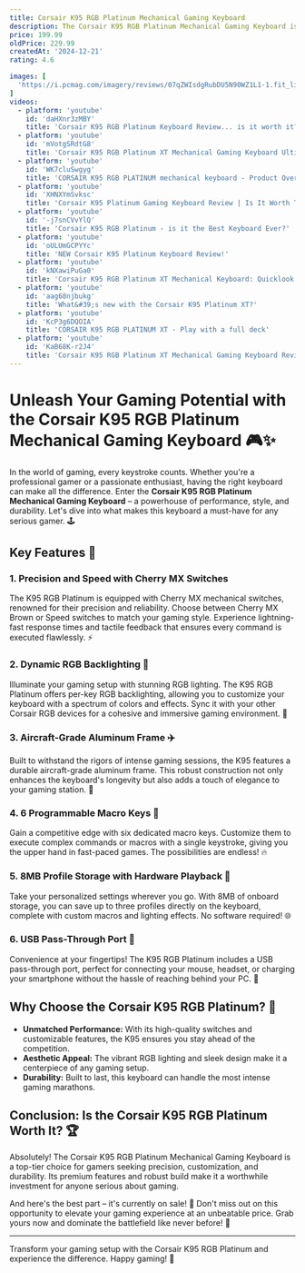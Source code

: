 ```yaml
---
title: Corsair K95 RGB Platinum Mechanical Gaming Keyboard
description: The Corsair K95 RGB Platinum Mechanical Gaming Keyboard is a high-performance keyboard designed for gamers. It features Cherry MX mechanical key switches, which provide precise and responsive keystrokes. The keyboard is equipped with customizable RGB backlighting, allowing users to personalize the lighting effects for each key. It also includes six programmable macro keys, a detachable wrist rest for added comfort, and a durable aluminum frame for long-lasting use. Additionally, the K95 RGB Platinum offers onboard memory to save lighting and macro profiles, making it a versatile choice for gaming enthusiasts.
price: 199.99
oldPrice: 229.99
createdAt: '2024-12-21'
rating: 4.6

images: [
  'https://i.pcmag.com/imagery/reviews/07qZWIsdgRubDU5N90WZ1L1-1.fit_lim.size_1050x.jpg', 'https://ugc-user-content.pccomponentes.com/IMG_63df744a1fde5_20230205091802130531.jpg', 'https://m.media-amazon.com/images/I/6119hM9xQWL._AC_UF894,1000_QL80_.jpg', 'https://pisces.bbystatic.com/image2/BestBuy_US/images/products/6394/6394003cv19d.jpg', 'https://i0.wp.com/play3r.net/wp-content/uploads/2017/02/corsair-k95-platinum-lights.jpg?ssl=1', 'https://i5.walmartimages.com/asr/d1c67bef-b716-4384-91df-e9b907652f9d.3c3c210350544e648efaa890bddedb89.jpeg?odnHeight=264&odnWidth=264&odnBg=FFFFFF', 'https://compshop.co.il/image/cache/catalog/peripheral/keyboards/1/28854-2-500x500w.jpg', 'https://lanoc.org/images/reviews/2017/corsair_k95_rgb_platinum/title.jpg', 'https://prod.scorptec.com.au/15/1036/67784/132881_feature.jpg', 'https://e7.pngegg.com/pngimages/319/604/png-clipart-computer-keyboard-corsair-gaming-k95-gaming-keypad-cherry-corsair-k95-rgb-platinum-usb-qwertz-german-black-keyboard-mechanical-gears-electronics-computer-keyboard-thumbnail.png', 'https://www.nikktech.com/main/images/pics/reviews/corsair/k95_rgb_platinum/corsair_k95_rgb_platinum_5.jpg', 'https://m.media-amazon.com/images/S/aplus-media/vc/acf74814-82d5-4673-beb9-acc90cda65df.__CR332,0,800,600_PT0_SX600_V1___.jpg', 'https://oyster.ignimgs.com/wordpress/stg.ign.com/2017/10/IMG_3109.jpg', 'https://www.unbxtech.com/wp-content/uploads/2024/01/k70-max-cover.jpg', 'https://www.melgeek.com/cdn/shop/articles/1.1_21053727-139b-406c-910c-02b02cab7211.png?v=1702462976&width=1500', 'http://rigstation.ae/cdn/shop/files/2_1001_1200x1200.jpg?v=1726051062', 'https://90a1c75758623581b3f8-5c119c3de181c9857fcb2784776b17ef.ssl.cf2.rackcdn.com/618189_066902_08_package_comping.jpg', 'https://www.pctekreviews.com/Reviews/CORSAIR_K95RGB_XT/17.jpg', 'https://www.skinit.com/cdn/shop/products/michigan-m-k95-rgb-platinum-mechanical-gaming-keyboard-skin-1681505909_SKNMICHWV03CK59GK-PR-01_600x.jpg?v=1688346909', 'https://img.drz.lazcdn.com/static/pk/p/a35dbffb6519299a961c35e4aa7b2f2a.jpg_720x720q80.jpg', 'https://pisces.bbystatic.com/image2/BestBuy_US/images/products/6394/6394003cv16d.jpg', 'https://gizmodo.com/app/uploads/2020/09/lzzgcq03a2wzgqvfybyu.jpg', 'https://i.ytimg.com/vi/Y_LD-pogT8I/hq720.jpg?sqp=-oaymwEhCK4FEIIDSFryq4qpAxMIARUAAAAAGAElAADIQj0AgKJD&rs=AOn4CLDjvast7V2dhTDD_0nRvXK8k4RxCg', 'https://gizmodo.com/app/uploads/2020/09/xkdlqbtvua1q3mojlavz.jpg', 'https://www.techpowerup.com/review/corsair-k95-rgb-platinum-xt-keyboard/images/disassembly-2.jpg', 'https://i.ytimg.com/vi/OuSDjr2ojoY/hq720.jpg?sqp=-oaymwEhCK4FEIIDSFryq4qpAxMIARUAAAAAGAElAADIQj0AgKJD&rs=AOn4CLDiNdfnrNfXNXD68v0HG2Dv8We1VA', 'https://www.kitguru.net/wp-content/uploads/2020/02/147A3422-732x330.jpg', 'https://www.wepc.com/wp-content/uploads/2020/05/corsair-k95-platinum-xt.jpg', 'https://www.digitec.ch/im/productimages/5/3/5/2/5/8/5/7/3/4/3/6/6/4/2/9/6/6/06f26b88-d69f-4647-b86a-e91a6150abd6.png?impolicy=product&resizeWidth=1440', 'https://www.bdshop.com/pub/media/catalog/product/cache/eaf695a7c2edd83636a0242f7ce59484/c/o/corsair_k95_rgb_platinum_mechanical_bdshop.jpg', 'https://images.jdmagicbox.com/quickquotes/images_main/corsair-gaming-keyboard-03-05-2022-006-271487146-l22wblg8.png', 'https://i0.wp.com/play3r.net/wp-content/uploads/2017/02/corsair-k95-platinum-software-3.jpg?ssl=1', 'https://www.popsci.com/wp-content/uploads/2021/09/30/corsair-k95-rgb-platinum-mechanical-gaming-keyboard.jpg?quality=85&w=645', 'https://www.adorama.com/images/Large/CSCH9127014A_6.jpg', 'https://elitehubs.com/cdn/shop/products/71Eq6gsnSZL._SL1500__result.jpg?v=1695335572', 'https://media.printables.com/media/prints/186626/images/1739561_c433d1ce-3188-4d57-838f-7dba59776212/large_display_img_20191020_165619_186626.jpg', 'https://sm.ign.com/ign_me/screenshot/default/k70-thm_57zj.jpg', 'https://thumb.pccomponentes.com/w-300-300/articles/1067/10674390/1294-corsair-k70-pro-rgb-teclado-mecanico-gaming-switch-optico-mecanico-corsair-opx-negro.jpg', 'https://cdn.mos.cms.futurecdn.net/T7gRttkQFy86aYa5ntEN7n-320-80.jpg', 'https://i.ytimg.com/vi/YXAYtRhLorI/hqdefault.jpg', 'https://pcper.com/wp-content/uploads/2020/01/corsair-k95-rgb-platinum-xt-icue-3.png', 'https://ae01.alicdn.com/kf/HTB1QjMXaJzvK1RkSnfoq6zMwVXad.jpg_640x640q90.jpg', 'https://www.perennial.com.bd/image/cache/catalog/Accessories/keyboard/Corsair /f-500x500.jpg', 'https://hardwarecanucks.com/wp-content/uploads/Corsair-K100-RGB-Gaming-Keyboard-Review-28.jpg', 'https://www.datacont.com/web/image/product.image/6723/image_1024/CORSAIR GAMING K95 PLATINUM XT RGB MECHANICAL GAMING KEYBOARD, BACKLIT MULTICOLOR LED, CHERRY MX SPE?unique=86a4115', 'https://elbadrgroupeg.store/image/cache/catalog/Corsair/wtAXy4SpXmcGAbD0QKCG4Uo8UYviOujUc4-320x320.png', 'https://www.reprodata.com.pe/web/image/product.image/6733/image_1024/CORSAIR GAMING K95 PLATINUM XT RGB MECHANICAL GAMING KEYBOARD, BACKLIT MULTICOLOR LED, CHERRY MX SPE?unique=2ddfbd8', 'https://m.media-amazon.com/images/S/aplus-media/vc/4a0643d2-71d3-4693-97d9-2e0d9617fc85._CR0,0,1464,600_PT0_SX1464__.jpg', 'https://static.tweaktown.com/content/8/0/8024_15_corsair-k95-rgb-platinum-mechanical-keyboard-review.jpg', 'https://assets1.ignimgs.com/2020/01/29/blogroll-1580333310975_160w.jpg?crop=16:9&width=540', 'https://www.legitreviews.com/wp-content/uploads/2020/02/Corsair-K95-RGB-Platinum-XT-LED-Strip.jpg', 'https://www.junaidtech.pk/images/productcontent/261d2126-864d-4853-89d0-8df9f6fd2396.png', 'https://www.guru3d.com/data/publish/220/c495447127970ca957251e2439d731cc9a75da/img_6047.jpg', 'https://lookaside.fbsbx.com/lookaside/crawler/media/?media_id=619856424870572', 'https://cdn.wccftech.com/wp-content/uploads/2017/04/IMG_9403-copy-1030x687.jpg', 'https://i.ytimg.com/vi/KaB68K-r2J4/maxresdefault.jpg', 'https://m.media-amazon.com/images/S/aplus-media/vc/24e34021-3bcf-4d1e-9cbf-f7deb10f6c22._CR0,0,600,450_SX600__.jpg', 'https://res.cloudinary.com/corsair-pwa/image/upload/f_auto,q_auto/v1660242398/content/k95rgbplatinum-Content-13.png', 'https://assets.corsair.com/image/upload/f_auto,q_auto/v1/akamai/pdp/loops/K95_PLAT_XT_ColorPulse.gif', 'https://cdn.cs.1worldsync.com/syndication/mediaserverredirect/915067d9ee56ec5ed120c734ade3f04f/custom_width(1200).jpg?ts=636869099561462196', 'https://assets.corsair.com/image/upload/f_auto,q_auto/v1/akamai/pdp/loops/K95_PLAT_XT_ColorShift.gif', 'https://res.cloudinary.com/corsair-pwa/image/upload/f_auto,q_auto/v1660242398/content/k95rgbplatinum-Content-27.png', 'https://www.techporn.ph/wp-content/uploads/CORSAIR-K70-RGB-PRO-Images-12.jpg', 'https://i.ebayimg.com/images/g/Dz0AAOSwo~BgwYp4/s-l400.jpg', 'https://www.legitreviews.com/wp-content/uploads/2017/11/corsair-k70-black-keyboard.jpg', 'https://p1-ofp.static.pub/medias/bWFzdGVyfHJvb3R8NTMzMXxpbWFnZS9qcGVnfGg0YS9oZDIvMTE2MDIzODc3MzA0NjIuanBnfDU1NTFhNDU0YzgwZGEyYmJkNzYyZGU1ZTA5YzRlZTEyZjk4ZWQ1NzA3NjNhYjk1ZGQ2OTNkMjdlM2I3NDdmYmM/4463E026-518E-4777-B540-408ABBE42181.jpg', 'https://www.digitaltrends.com/wp-content/uploads/2017/01/Scimitar_02.jpg?fit=720,479&p=1', 'https://bjorn3d.com/wp-content/uploads/2017/01/K95_BLK_a.png', 'https://i.pcmag.com/imagery/reviews/07qZWIsdgRubDU5N90WZ1L1-4..v1602255654.jpg', 'https://media.printables.com/media/prints/186626/images/1739562_2311221b-5a36-45e6-88b0-ac42fbfde4c3/large_display_img_20191020_172416_186626.jpg', 'https://cdn.staticneo.com/a/corsair-k95-rgb-platinum-xt/02.jpg', 'https://products.eneba.games/resized-products/e6ab908a92ba11efb650c2c121214b80_350x200_1x-0', 'https://m.media-amazon.com/images/S/aplus-media/vc/acf74814-82d5-4673-beb9-acc90cda65df.__CR332,0,800,600_PT0_SX600_V1___.jpg', 'https://media.karousell.com/media/photos/products/2018/01/04/corsair_strafe_rgb_mechanical_gaming_keyboard_cherry_mx_red_1515064305_bc1659290', 'https://techplayboy.com/wp-content/uploads/2017/02/Corsair-K95-Platinum-Mechanical-Keyboard-USB-Passthrough.jpg', 'https://www.sv-comp.com/image/cache/catalog/CORSAIR/k95/3-600x600w.jpg', 'https://assets.corsair.com/image/upload/c_pad,q_auto,h_1024,w_1024,f_auto/products/Gaming-Keyboards/CH-9127414-NA/Gallery/K95_PLATINUM_RGB_XT_17.webp', 'https://www.digitec.ch/im/productimages/9/1/0/1/4/4/1/4/0/3/8/1/4/6/3/6/9/9/6/276ca6e9-2f56-4b7e-a74e-220af0546ff5_cropped.jpg', 'https://images-na.ssl-images-amazon.com/images/I/51mNnxg7eeL._UL500_.jpg', 'https://assets.corsair.com/image/upload/f_auto,q_auto/content/CH-9127014-NA-K95-Platinum-02.png'
]
videos: 
  - platform: 'youtube'
    id: 'daHXnr3zMBY'
    title: 'Corsair K95 RGB Platinum Keyboard Review... is it worth it??'
  - platform: 'youtube'
    id: 'mVotgSRdtG8'
    title: 'Corsair K95 RGB Platinum XT Mechanical Gaming Keyboard Ultimate Review'
  - platform: 'youtube'
    id: 'WK7cluSwgyg'
    title: 'CORSAIR K95 RGB PLATINUM mechanical keyboard - Product Overview'
  - platform: 'youtube'
    id: 'XHNXYmSvksc'
    title: 'Corsair K95 Platinum Gaming Keyboard Review | Is It Worth The Money?'
  - platform: 'youtube'
    id: '-j7snCVvYlQ'
    title: 'Corsair K95 RGB Platinum - is it the Best Keyboard Ever?'
  - platform: 'youtube'
    id: 'oULUmGCPYYc'
    title: 'NEW Corsair K95 Platinum Keyboard Review!'
  - platform: 'youtube'
    id: 'kNXawiPuGa0'
    title: 'Corsair K95 RGB Platinum XT Mechanical Keyboard: Quicklook'
  - platform: 'youtube'
    id: 'aag68njbukg'
    title: 'What&#39;s new with the Corsair K95 Platinum XT?'
  - platform: 'youtube'
    id: 'KcP3g6DQOIA'
    title: 'CORSAIR K95 RGB PLATINUM XT - Play with a full deck'
  - platform: 'youtube'
    id: 'KaB68K-r2J4'
    title: 'Corsair K95 RGB Platinum XT Mechanical Gaming Keyboard Review'
---
```


# Unleash Your Gaming Potential with the Corsair K95 RGB Platinum Mechanical Gaming Keyboard 🎮✨

In the world of gaming, every keystroke counts. Whether you're a professional gamer or a passionate enthusiast, having the right keyboard can make all the difference. Enter the **Corsair K95 RGB Platinum Mechanical Gaming Keyboard** – a powerhouse of performance, style, and durability. Let's dive into what makes this keyboard a must-have for any serious gamer. 🕹️

## Key Features 🔑

### 1. **Precision and Speed with Cherry MX Switches**
The K95 RGB Platinum is equipped with Cherry MX mechanical switches, renowned for their precision and reliability. Choose between Cherry MX Brown or Speed switches to match your gaming style. Experience lightning-fast response times and tactile feedback that ensures every command is executed flawlessly. ⚡

### 2. **Dynamic RGB Backlighting 🌈**
Illuminate your gaming setup with stunning RGB lighting. The K95 RGB Platinum offers per-key RGB backlighting, allowing you to customize your keyboard with a spectrum of colors and effects. Sync it with your other Corsair RGB devices for a cohesive and immersive gaming environment. 🌟

### 3. **Aircraft-Grade Aluminum Frame ✈️**
Built to withstand the rigors of intense gaming sessions, the K95 features a durable aircraft-grade aluminum frame. This robust construction not only enhances the keyboard's longevity but also adds a touch of elegance to your gaming station. 💪

### 4. **6 Programmable Macro Keys 🎯**
Gain a competitive edge with six dedicated macro keys. Customize them to execute complex commands or macros with a single keystroke, giving you the upper hand in fast-paced games. The possibilities are endless! 🔥

### 5. **8MB Profile Storage with Hardware Playback 💾**
Take your personalized settings wherever you go. With 8MB of onboard storage, you can save up to three profiles directly on the keyboard, complete with custom macros and lighting effects. No software required! 🌐

### 6. **USB Pass-Through Port 🔌**
Convenience at your fingertips! The K95 RGB Platinum includes a USB pass-through port, perfect for connecting your mouse, headset, or charging your smartphone without the hassle of reaching behind your PC. 📱

## Why Choose the Corsair K95 RGB Platinum? 🤔

- **Unmatched Performance:** With its high-quality switches and customizable features, the K95 ensures you stay ahead of the competition.
- **Aesthetic Appeal:** The vibrant RGB lighting and sleek design make it a centerpiece of any gaming setup.
- **Durability:** Built to last, this keyboard can handle the most intense gaming marathons.

## Conclusion: Is the Corsair K95 RGB Platinum Worth It? 🏆

Absolutely! The Corsair K95 RGB Platinum Mechanical Gaming Keyboard is a top-tier choice for gamers seeking precision, customization, and durability. Its premium features and robust build make it a worthwhile investment for anyone serious about gaming. 

And here's the best part – it's currently on sale! 🎉 Don't miss out on this opportunity to elevate your gaming experience at an unbeatable price. Grab yours now and dominate the battlefield like never before! 🛒

---

Transform your gaming setup with the Corsair K95 RGB Platinum and experience the difference. Happy gaming! 🎈